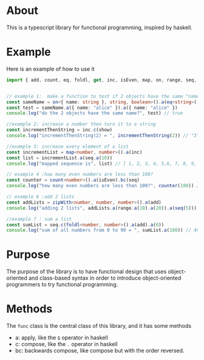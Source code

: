 # About
This is a typescript library for functional programming, inspired by haskell.
# Example
Here is an example of how to use it
```ts
import { add, count, eq, foldl, get, inc, isEven, map, on, range, seq, show, zipWith } from "./index"


// example 1:  make a function to test if 2 objects have the same "name" attribute
const sameName = on<{ name: string }, string, boolean>().a(eq<string>()).a(get("name"))
const test = sameName.a({ name: "alice" }).a({ name: "alice" })
console.log("do the 2 objects have the same name?", test) // true

//example 2: increase a number then turn it to a string
const incrementThenString = inc.c(show)
console.log("incrementThenString(2) = ", incrementThenString(2)) // "3"

//example 3: increase every element of a list
const incrementList = map<number, number>().a(inc)
const list = incrementList.a(seq.a(10))
console.log("mapped sequence is", list) // [ 1, 2, 3, 4, 5,6, 7, 8, 9, 10 ]

// example 4 :how many even numbers are less than 100?
const counter = count<number>().a(isEven).bc(seq)
console.log("how many even numbers are less than 100?", counter(100)) // 50

// example 6 :add 2 lists
const addLists = zipWith<number, number, number>().a(add)
console.log("adding 2 lists", addLists.a(range.a(10).a(20)).a(seq(5))) // [ 10, 12, 14, 16, 18 ]

//example 7 : sum a list
const sumList = seq.c(foldl<number, number>().a(add).a(0))
console.log("sum of all numbers from 0 to 99 = ", sumList.a(100)) // 4950
```
# Purpose
The purpose of the library is to have functional design that uses object-oriented and
class-based syntax in order to introduce object-oriented programmers to try functional
programming.
# Methods
The `func` class is the central class of this library, and it has some methods
- a: apply, like the `$` operator in haskell
- c: compose, like the `.` operator in haskell
- bc: backwards compose, like compose but with the order reversed. 